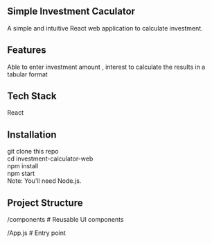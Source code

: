 ## Simple Investment Caculator<br/>
A simple and intuitive React web application to calculate investment.<br/>

## Features<br/>
Able to enter investment amount , interest to calculate the results in a tabular format<br/>

## Tech Stack<br/>
React <br/>

## Installation<br/>
git clone this repo<br/>
cd investment-calculator-web<br/>
npm install<br/>
npm start<br/>
Note: You’ll need Node.js.<br/>

## Project Structure <br/>

/components      # Reusable UI components <br/>
 
/App.js          # Entry point  
